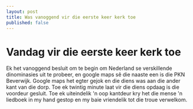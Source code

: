 ```yaml
---
layout: post
title: Was vanoggend vir die eerste keer kerk toe
published: false
---
```

# Vandag vir die eerste keer kerk toe
Ek het vanoggend besluit om te begin om Nederland se verskillende dinominasies uit te probeer, en google maps sê die naaste een is die PKN Beverwijk. Google maps het egter gejok en die diens was aan die ander kant van die dorp. Toe ek twintig minute laat vir die diens opdaag is die voordeur gesluit. Toe ek uiteindelik 'n oop kantdeur kry het die mense 'n liedboek in my hand gestop en my baie vriendelik tot die troue verwelkom. 


